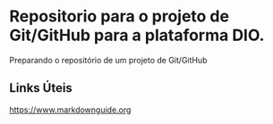 # Repositorio para o projeto de Git/GitHub para a plataforma DIO.
Preparando o repositório de um projeto de Git/GitHub

## Links Úteis 
https://www.markdownguide.org

